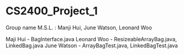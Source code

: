 # CS2400_Project_1
Group name M.S.L. : Manji Hui, June Watson, Leonard Woo

Maji Hui - BagInterface.java
Leonard Woo - ResizeableArrayBag.java, LinkedBag.java
June Watson - ArrayBagTest.java, LinkedBagTest.java
